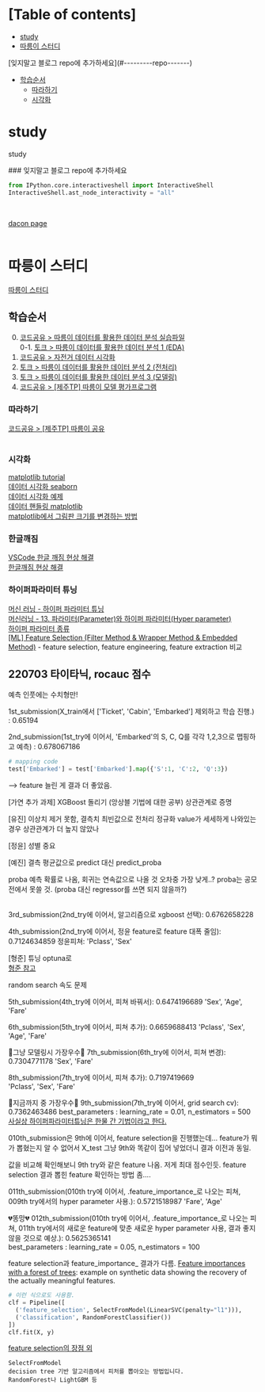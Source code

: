 # [Table of contents]
- [study](#study)
- [따릉이 스터디](#-------)
<!--->[잊지말고 블로그 repo에 추가하세요](#---------repo-------)<!--->
  * [학습순서](#----)
    + [따라하기](#----)
    + [시각화](#---)

# study
study
<br>

<!--->### 잊지말고 블로그 repo에 추가하세요<!--->


```python
from IPython.core.interactiveshell import InteractiveShell
InteractiveShell.ast_node_interactivity = "all"
```
<br>

[dacon page](https://dacon.io/competitions/official/235869/codeshare/4252?page=1&dtype=recent) <br>
<br>

# 따릉이 스터디
[따릉이 스터디](https://dacon.io/competitions/open/235576/overview/description) <br>

## 학습순서
0. [코드공유 > 따릉이 데이터를 활용한 데이터 분석 실습파일](https://dacon.io/competitions/open/235576/codeshare/1276?page=1&dtype=recent)<br>
0-1. [토크 > 따릉이 데이터를 활용한 데이터 분석 1 (EDA)](https://dacon.io/competitions/open/235576/talkboard/401060?page=1&dtype=recent) <br>
1. [코드공유 > 자전거 데이터 시각화](https://dacon.io/competitions/open/235576/codeshare/617?page=1&dtype=recent) <br>
2. [토크 > 따릉이 데이터를 활용한 데이터 분석 2 (전처리)](https://dacon.io/competitions/open/235576/talkboard/401061?page=1&dtype=recent) <br>
3. [토크 > 따릉이 데이터를 활용한 데이터 분석 3 (모델링)](https://dacon.io/competitions/open/235576/talkboard/401062?page=1&dtype=recent) <br>
4. [코드공유 > [제주TP] 따릉이 모델 평가프로그램](https://dacon.io/competitions/open/235576/codeshare/1545?page=1&dtype=recent) <br>

### 따라하기
[코드공유 > [제주TP] 따릉이 공유](https://dacon.io/competitions/open/235576/codeshare/1535?page=1&dtype=recent) <br>
<br>


### 시각화
[matplotlib tutorial](https://wikidocs.net/book/5011) <br>
[데이터 시각화 seaborn](https://wikidocs.net/86290) <br>
[데이터 시각화 예제](https://m.blog.naver.com/icbanq/222056484058) <br>
[데이터 핸들링 matplotlib](https://cool24151.tistory.com/16) <br>
[matplotlib에서 그림판 크기를 변경하는 방법](https://www.delftstack.com/ko/howto/matplotlib/how-to-change-the-figure-size-in-matplotlib/) <br>

### 한글깨짐
[VSCode 한글 깨짐 현상 해결](https://apple-py.tistory.com/entry/%EC%9B%8C%EB%93%9C-%ED%81%B4%EB%9D%BC%EC%9A%B0%EB%93%9C%EB%A5%BC-%ED%99%9C%EC%9A%A9%ED%95%9C-%EB%A6%AC%EB%B7%B0-%EB%8D%B0%EC%9D%B4%ED%84%B0-%EC%8B%9C%EA%B0%81%ED%99%94-%ED%94%84%EB%A1%9C%EC%A0%9D%ED%8A%B8-%EC%A0%9C-1%ED%8E%B8-Visual-Studio-Code%EC%97%90%EC%84%9C-Jupyter-Notebook-%EC%82%AC%EC%9A%A9%ED%95%98%EA%B8%B0) <br>
[한글깨짐 현상 해결](https://itisik.tistory.com/114)

### 하이퍼파라미터 튜닝
[머신 러닝 - 하이퍼 파라미터 튜닝](https://velog.io/@skarb4788/%EB%A8%B8%EC%8B%A0-%EB%9F%AC%EB%8B%9D-%ED%95%98%EC%9D%B4%ED%8D%BC-%ED%8C%8C%EB%9D%BC%EB%AF%B8%ED%84%B0-%ED%8A%9C%EB%8B%9D) <br>
[머신러닝 - 13. 파라미터(Parameter)와 하이퍼 파라미터(Hyper parameter)](https://bkshin.tistory.com/entry/%EB%A8%B8%EC%8B%A0%EB%9F%AC%EB%8B%9D-13-%ED%8C%8C%EB%9D%BC%EB%AF%B8%ED%84%B0Parameter%EC%99%80-%ED%95%98%EC%9D%B4%ED%8D%BC-%ED%8C%8C%EB%9D%BC%EB%AF%B8%ED%84%B0Hyper-parameter) <br>
[하이퍼 파라미터 종류](http://blog.skby.net/%ED%95%98%EC%9D%B4%ED%8D%BC%ED%8C%8C%EB%9D%BC%EB%AF%B8%ED%84%B0-hyperparameter/) <br>
[[ML] Feature Selection (Filter Method & Wrapper Method & Embedded Method)](https://wooono.tistory.com/249) - feature selection, feature engineering, feature extraction 비교<br>

## 220703 타이타닉, rocauc 점수
예측 인풋에는 수치형만! <br>

1st_submission(X_train에서 ['Ticket', 'Cabin', 'Embarked'] 제외하고 학습 진행.) : 0.65194 <br>

2nd_submission(1st_try에 이어서, 'Embarked'의 S, C, Q를 각각 1,2,3으로 맵핑하고 예측) : 0.678067186 <br>

```python
# mapping code
test['Embarked'] = test['Embarked'].map({'S':1, 'C':2, 'Q':3})
```

--> feature 늘린 게 결과 더 좋았음.

[가연 추가 과제]
XGBoost 돌리기 (앙상블 기법에 대한 공부)
상관관계로 증명

[유진]
이상치 제거 못함, 결측치 최빈값으로
전처리 정규화
value가 세세하게 나와있는 경우 상관관계가 더 높지 않았나

[정윤]
성별 중요

[예진]
결측 평균값으로
predict 대신 predict_proba

proba 예측 확률로 나옴, 회귀는 연속값으로 나올 것
오차중 가장 낮게..?
proba는 공모전에서 못쓸 것. (proba 대신 regressor를 쓰면 되지 않을까?)
<br>
<br>

3rd_submission(2nd_try에 이어서, 알고리즘으로 xgboost 선택): 0.6762658228 <br>

4th_submission(2nd_try에 이어서, 정윤 feature로 feature 대폭 줄임): 0.7124634859
정윤피쳐: 'Pclass', 'Sex'

[형준]
튜닝 optuna로 <br>
[형준 참고](https://velog.io/@lsmmay322/%ED%83%80%EC%9D%B4%ED%83%80%EB%8B%89-%EC%A0%9C%EB%8C%80%EB%A1%9C-%EB%B6%84%EC%84%9D%ED%95%B4%EB%B3%B4%EA%B8%B0#%EC%83%81%EA%B4%80%EA%B3%84%EC%88%98correlation) <br>

random search 속도 문제

5th_submission(4th_try에 이어서, 피쳐 바꿔서): 0.6474196689
'Sex', 'Age', 'Fare'

6th_submission(5th_try에 이어서, 피쳐 추가): 0.6659688413
'Pclass', 'Sex', 'Age', 'Fare'

💛그냥 모델링시 가장우수💛 7th_submission(6th_try에 이어서, 피쳐 변경): 0.7304771178
'Sex', 'Fare'

8th_submission(7th_try에 이어서, 피쳐 추가): 0.7197419669	
'Pclass', 'Sex', 'Fare'

💛지금까지 중 가장우수💛 9th_submission(7th_try에 이어서, grid search cv): 0.7362463486
best_parameters : learning_rate = 0.01, n_estimators = 500
[사실상 하이퍼파라미터튜닝은 한물 간 기법이라고 한다.](https://koreapy.tistory.com/940) <br>

010th_submission은 9th에 이어서, feature selection을 진행했는데... feature가 뭐가 뽑혔는지 알 수 없어서 X_test 그냥 9th와 똑같이 집어 넣었더니 결과 이전과 동일.

값을 비교해 확인해보니 9th try와 같은 feature 나옴. 저게 최대 점수인듯.
feature selection 결과 뽑힌 feature 확인하는 방법 좀....


011th_submission(010th try에 이어서, .feature_importance_로 나오는 피쳐, 009th try에서의 hyper parameter 사용.): 0.5721518987
'Fare', 'Age'

💔똥망💔 012th_submission(010th try에 이어서, .feature_importance_로 나오는 피쳐, 011th try에서의 새로운 feature에 맞춘 새로운 hyper parameter 사용, 결과 좋지 않을 것으로 예상.): 0.5625365141	
best_parameters : learning_rate = 0.05, n_estimators = 100

feature selection과 feature_importance_ 결과가 다름.
[Feature importances with a forest of trees](https://scikit-learn.org/stable/auto_examples/ensemble/plot_forest_importances.html#sphx-glr-auto-examples-ensemble-plot-forest-importances-py): example on synthetic data showing the recovery of the actually meaningful features.

```python
# 이런 식으로도 사용함.
clf = Pipeline([
  ('feature_selection', SelectFromModel(LinearSVC(penalty="l1"))),
  ('classification', RandomForestClassifier())
])
clf.fit(X, y)
```

[feature selection의 장점 외](https://subinium.github.io/feature-selection/) <br>
```
SelectFromModel
decision tree 기반 알고리즘에서 피처를 뽑아오는 방법입니다.
RandomForest나 LightGBM 등
```